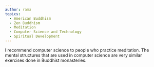 ```yaml
---
author: rama
topics:
  - American Buddhism
  - Zen Buddhism
  - Meditation
  - Computer Science and Technology
  - Spiritual Development
---
```


I recommend computer science to people who practice meditation. The mental structures that are used in computer science are very similar exercises done in Buddhist monasteries.
